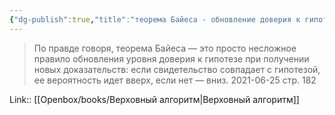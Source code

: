 ```yaml
---
{"dg-publish":true,"title":"теорема Байеса - обновление доверия к гипотезе при обновлении данных","tags":["quotes"],"date":"2021-06-25T20:55:00+04:00","modified_at":"2023-12-24T13:37:21+03:00","dg-path":"/quotes/202106252055.md","permalink":"/quotes/202106252055/","dgPassFrontmatter":true}
---
```



> По правде говоря, теорема Байеса — это просто несложное правило обновления уровня доверия к гипотезе при получении новых доказательств: если свидетельство совпадает с гипотезой, ее вероятность идет вверх, если нет — вниз.
	2021-06-25 стр. 182

Link:: [[Openbox/books/Верховный алгоритм|Верховный алгоритм]]
